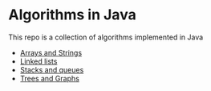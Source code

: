 # Algorithms in Java #

This repo is a collection of algorithms implemented in Java

+ [Arrays and Strings](/src/ArrayList/AlgorithmList.md)
+ [Linked lists](/src/LinkedList/AlgorithmList.md)
+ [Stacks and queues](/src/StacksAndQueues/AlgorithmList.md)
+ [Trees and Graphs](/src/TreesAndGraphs/AlgorithmList.md)
